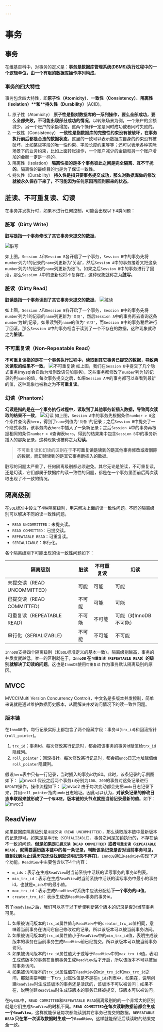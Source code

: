 ```yaml
---

---
```


# 事务

## 事务

在维基百科中，对事务的定义是：**事务是数据库管理系统(DBMS)执行过程中的一个逻辑单位，由一个有限的数据库操作序列构成**。

### 事务的四大特性

事务包含四大特性，即**原子性（Atomicity）**、**一致性（Consistency）**、**隔离性（Isolation）\**和\**持久性（Durability）**(ACID)。

1. 原子性（Atomicity） **原子性是指对数据库的一系列操作，要么全部成功，要么全部失败，不可能出现部分成功的情况**。以转账场景为例，一个账户的余额减少，另一个账户的余额增加，这两个操作一定是同时成功或者同时失败的。
2. 一致性（Consistency） **一致性是指数据库的完整性约束没有被破坏，在事务执行前后都是合法的数据状态**。这里的一致可以表示数据库自身的约束没有被破坏，比如某些字段的唯一性约束、字段长度约束等等；还可以表示各种实际场景下的业务约束，比如上面转账操作，一个账户减少的金额和另一个账户增加的金额一定是一样的。
3. 隔离性（Isolation） **隔离性指的是多个事务彼此之间是完全隔离、互不干扰的**。隔离性的最终目的也是为了保证一致性。
4. 持久性（Durability） **持久性是指只要事务提交成功，那么对数据库做的修改就被永久保存下来了，不可能因为任何原因再回到原来的状态**。

## 脏读、不可重复读、幻读

在事务并发执行时，如果不进行任何控制，可能会出现以下4类问题：

### **脏写（Dirty Write）** 

**脏写是指一个事务修改了其它事务未提交的数据**。

 ![脏写](https://p3-juejin.byteimg.com/tos-cn-i-k3u1fbpfcp/11321bc291784ef7a9bfaa8375acc8b8~tplv-k3u1fbpfcp-zoom-in-crop-mark:3024:0:0:0.awebp)

如上图，`Session A`和`Session B`各开启了一个事务，`Session B`中的事务先将`number`列为1的记录的`name`列更新为'关羽'，然后`Session A`中的事务接着又把这条`number`列为1的记录的`name`列更新为张飞。如果之后`Session B`中的事务进行了回滚，那么`Session A`中的更新也将不复存在，这种现象就称之为**脏写**。



### 脏读（Dirty Read） 

**脏读是指一个事务读到了其它事务未提交的数据**。 ![脏读](https://p3-juejin.byteimg.com/tos-cn-i-k3u1fbpfcp/fe56781305804305b11b566482d6fa15~tplv-k3u1fbpfcp-zoom-in-crop-mark:3024:0:0:0.awebp) 

如上图，`Session A`和`Session B`各开启了一个事务，`Session B`中的事务先将`number`列为1的记录的`name`列更新为`'关羽'`，然后`Session A`中的事务再去查询这条`number`为1的记录，如果读到列`name`的值为`'关羽'`，而`Session B`中的事务稍后进行了回滚，那么`Session A`中的事务相当于读到了一个不存在的数据，这种现象就称之为**脏读**。



### 不可重复读（Non-Repeatable Read） 

**不可重复读指的是在一个事务执行过程中，读取到其它事务已提交的数据，导致两次读取的结果不一致**。 ![不可重复读](https://p3-juejin.byteimg.com/tos-cn-i-k3u1fbpfcp/00e6b96064af4d818e951efc346d1188~tplv-k3u1fbpfcp-zoom-in-crop-mark:3024:0:0:0.awebp) 如上图，我们在`Session B`中提交了几个隐式事务(mysql会自动为增删改语句加事务)，这些事务都修改了`number`列为1的记录的列`name`的值，每次事务提交之后，如果`Session A中`的事务都可以查看到最新的值，这种现象也被称之为**不可重复读**。

### **幻读（Phantom）**

 **幻读是指的是在一个事务执行过程中，读取到了其他事务新插入数据，导致两次读取的结果不一致**。 ![幻读](https://p3-juejin.byteimg.com/tos-cn-i-k3u1fbpfcp/5250e8a4031e4390ab2f7ab959661b83~tplv-k3u1fbpfcp-zoom-in-crop-mark:3024:0:0:0.awebp) 如上图，`Session A`中的事务先根据条件`number > 0`这个条件查询表`hero`，得到了`name`列值为`'刘备'`的记录；之后`Session B`中提交了一个隐式事务，该事务向表`hero`中插入了一条新记录；之后`Session A`中的事务再根据相同的条件`number > 0`查询表`hero`，得到的结果集中包含`Session B`中的事务新插入的那条记录，这种现象也被称之为**幻读**。

> 不可重复读和幻读的区别在于**不可重复读是读到的是其他事务修改或者删除的数据，而幻读读到的是其它事务新插入的数据**。

脏写的问题太严重了，任何隔离级别都必须避免。其它无论是脏读，不可重复读，还是幻读，它们都属于数据库的读一致性的问题，都是在一个事务里面前后两次读取出现了不一致的情况。




## 隔离级别

在`SQL`标准中设立了4种隔离级别，用来解决上面的读一致性问题。不同的隔离级别可以解决不同的读一致性问题。

- `READ UNCOMMITTED`：未提交读。
- `READ COMMITTED`：已提交读。
- `REPEATABLE READ`：可重复读。
- `SERIALIZABLE`：串行化。

各个隔离级别下可能出现的读一致性问题如下：

| 隔离级别                     | 脏读   | 不可重复读 | 幻读                   |
| ---------------------------- | ------ | ---------- | ---------------------- |
| 未提交读（READ UNCOMMITTED） | 可能   | 可能       | 可能                   |
| 已提交读（READ COMMITTED）   | 不可能 | 可能       | 可能                   |
| 可重复读（REPEATABLE READ）  | 不可能 | 不可能     | 可能（对InnoDB不可能） |
| 串行化（SERIALIZABLE）       | 不可能 | 不可能     | 不可能                 |

`InnoDB`支持四个隔离级别（和`SQL`标准定义的基本一致）。隔离级别越高，事务的并发度就越低。唯一的区别就在于，**`InnoDB` 在`可重复读（REPEATABLE READ）`的级别就解决了幻读的问题**。这也是`InnoDB`使用`可重复读` 作为事务默认隔离级别的原因。

## MVCC

MVCC(Multi Version Concurrency Control)，中文名是多版本并发控制，简单来说就是通过维护数据历史版本，从而解决并发访问情况下的读一致性问题。

### 版本链

在`InnoDB`中，每行记录实际上都包含了两个隐藏字段：事务id(`trx_id`)和回滚指针(`roll_pointer`)。

1. `trx_id`：事务id。每次修改某行记录时，都会把该事务的事务id赋值给`trx_id`隐藏列。
2. `roll_pointer`：回滚指针。每次修改某行记录时，都会把`undo`日志地址赋值给`roll_pointer`隐藏列。

假设`hero`表中只有一行记录，当时插入的事务id为80。此时，该条记录的示例图如下： ![mvcc1](https://p3-juejin.byteimg.com/tos-cn-i-k3u1fbpfcp/e41d5dcb3d704a60a3a5ded50593ee86~tplv-k3u1fbpfcp-zoom-in-crop-mark:3024:0:0:0.awebp) 假设之后两个事务`id`分别为`100`、`200`的事务对这条记录进行`UPDATE`操作，操作流程如下： ![mvcc2](https://p3-juejin.byteimg.com/tos-cn-i-k3u1fbpfcp/e0ad4a317904426cac3903a89a293917~tplv-k3u1fbpfcp-zoom-in-crop-mark:3024:0:0:0.awebp) 由于每次变动都会先把`undo`日志记录下来，并用`roll_pointer`指向`undo`日志地址。因此可以认为，**对该条记录的修改日志串联起来就形成了一个`版本链`，版本链的头节点就是当前记录最新的值**。如下： ![mvcc3](https://p3-juejin.byteimg.com/tos-cn-i-k3u1fbpfcp/ccde9c179fae491484bfffb3d8e4f521~tplv-k3u1fbpfcp-zoom-in-crop-mark:3024:0:0:0.awebp)

## ReadView

如果数据库隔离级别是`未提交读（READ UNCOMMITTED）`，那么读取版本链中最新版本的记录即可。如果是是`串行化（SERIALIZABLE）`，事务之间是加锁执行的，不存在读不一致的问题。**但是如果是`已提交读（READ COMMITTED）`或者`可重复读（REPEATABLE READ）`，就需要遍历版本链中的每一条记录，判断该条记录是否对当前事务可见，直到找到为止(遍历完还没找到就说明记录不存在)**。`InnoDB`通过`ReadView`实现了这个功能。`ReadView`中主要包含以下4个内容：

- `m_ids`：表示在生成`ReadView`时当前系统中活跃的读写事务的事务id列表。
- `min_trx_id`：表示在生成`ReadView`时当前系统中活跃的读写事务中最小的事务id，也就是`m_ids`中的最小值。
- `max_trx_id`：表示生成`ReadView`时系统中应该分配给**下一个事务的id值**。
- `creator_trx_id`：表示生成该`ReadView`事务的事务id。

有了`ReadView`之后，我们可以基于以下步骤判断某个版本的记录是否对当前事务可见。

1. 如果被访问版本的`trx_id`属性值与`ReadView`中的`creator_trx_id`值相同，意味着当前事务在访问它自己修改过的记录，所以该版本可以被当前事务访问。
2. 如果被访问版本的`trx_id`属性值小于`ReadView`中的`min_trx_id`值，表明生成该版本的事务在当前事务生成`ReadView`前已经提交，所以该版本可以被当前事务访问。
3. 如果被访问版本的`trx_id`属性值大于或等于`ReadView`中的`max_trx_id`值，表明生成该版本的事务在当前事务生成`ReadView`后才开启，所以该版本不可以被当前事务访问。
4. 如果被访问版本的`trx_id`属性值在`ReadView`的`min_trx_id`和`max_trx_id`之间，那就需要判断一下`trx_id`属性值是不是在`m_ids`列表中，如果在，说明创建`ReadView`时生成该版本的事务还是活跃的，该版本不可以被访问；如果不在，说明创建`ReadView`时生成该版本的事务已经被提交，该版本可以被访问。

在`MySQL`中，`READ COMMITTED`和`REPEATABLE READ`隔离级别的的一个非常大的区别就是它们生成`ReadView`的时机不同。**`READ COMMITTED`在每次读取数据前都会生成一个`ReadView`**，这样就能保证每次都能读到其它事务已提交的数据。**`REPEATABLE READ` 只在第一次读取数据时生成一个`ReadView`**，这样就能保证后续读取的结果完全一致。

